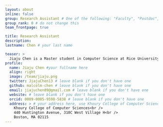 ```yaml
---
layout: about
inline: false
group: Research Assistant # One of the following: "Faculty", "Postdoc", "PhD Student", "Visiting Scholar/Student", "Research Assistant"
group_rank: 0 # do not change this
team_frontpage: true

title: Research Assistant
description:
lastname: Chen # your last name 

teaser: >
  Jiaju Chen is a Master student in Computer Science at Rice University. His research interests lie in Natural Language Processing and Human-Computer Interaction, with a focus on AI for education. His works span from constructing datasets, building models to desigining and developing LLM-empowered applications for education.
profile:
  name: Jiaju Chen #your fullname here
  align: right
  image: /team/jiaju.png
  twitter: JiajuChen13 # leave blank if you don't have one
  github: malcolm-chen # leave blank if you don't have one
  email: jiajuchen89@gmail.com # leave blank if you don't have one
  website: # leave blank if you don't have one
  orcid: 0009-0005-9598-5838 # leave blank if you don't have one
  address: > # your address here, use Khoury College of Computer Sciences as the default
    Khoury College of Computer Sciences<br />
    440 Huntington Avenue, 310C West Village H<br />
    Boston, MA 02115
---
```

